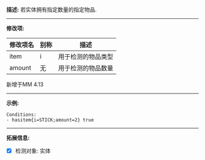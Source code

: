**描述:** 若实体拥有指定数量的指定物品.

---

**修改项:**

| 修改项名  | 别称           | 描述                      |
| --------- | -------------- | ------------------------- |
| item      | i    | 用于检测的物品类型 |
| amount    | 无 | 用于检测的物品数量 |

新增于MM 4.13

---

**示例:**

```
Conditions:
- hasitem{i=STICK;amount=2} true
```

---

**拓展信息:**

- [x] 检测对象: 实体
